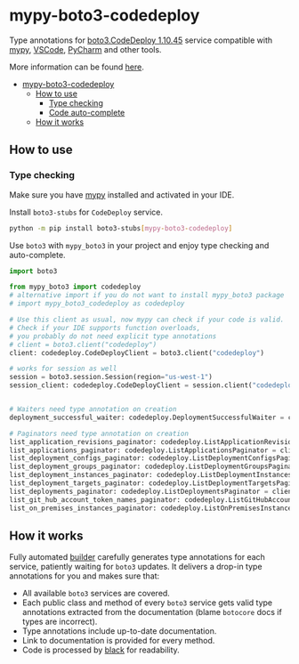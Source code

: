 # mypy-boto3-codedeploy

Type annotations for
[boto3.CodeDeploy 1.10.45](https://boto3.amazonaws.com/v1/documentation/api/1.10.45/reference/services/codedeploy.html#CodeDeploy) service
compatible with [mypy](https://github.com/python/mypy), [VSCode](https://code.visualstudio.com/),
[PyCharm](https://www.jetbrains.com/pycharm/) and other tools.

More information can be found [here](https://vemel.github.io/mypy_boto3/).

- [mypy-boto3-codedeploy](#mypy-boto3-codedeploy)
  - [How to use](#how-to-use)
    - [Type checking](#type-checking)
    - [Code auto-complete](#code-auto-complete)
  - [How it works](#how-it-works)

## How to use

### Type checking

Make sure you have [mypy](https://github.com/python/mypy) installed and activated in your IDE.

Install `boto3-stubs` for `CodeDeploy` service.

```bash
python -m pip install boto3-stubs[mypy-boto3-codedeploy]
```

Use `boto3` with `mypy_boto3` in your project and enjoy type checking and auto-complete.

```python
import boto3

from mypy_boto3 import codedeploy
# alternative import if you do not want to install mypy_boto3 package
# import mypy_boto3_codedeploy as codedeploy

# Use this client as usual, now mypy can check if your code is valid.
# Check if your IDE supports function overloads,
# you probably do not need explicit type annotations
# client = boto3.client("codedeploy")
client: codedeploy.CodeDeployClient = boto3.client("codedeploy")

# works for session as well
session = boto3.session.Session(region="us-west-1")
session_client: codedeploy.CodeDeployClient = session.client("codedeploy")


# Waiters need type annotation on creation
deployment_successful_waiter: codedeploy.DeploymentSuccessfulWaiter = client.get_waiter("deployment_successful")

# Paginators need type annotation on creation
list_application_revisions_paginator: codedeploy.ListApplicationRevisionsPaginator = client.get_paginator("list_application_revisions")
list_applications_paginator: codedeploy.ListApplicationsPaginator = client.get_paginator("list_applications")
list_deployment_configs_paginator: codedeploy.ListDeploymentConfigsPaginator = client.get_paginator("list_deployment_configs")
list_deployment_groups_paginator: codedeploy.ListDeploymentGroupsPaginator = client.get_paginator("list_deployment_groups")
list_deployment_instances_paginator: codedeploy.ListDeploymentInstancesPaginator = client.get_paginator("list_deployment_instances")
list_deployment_targets_paginator: codedeploy.ListDeploymentTargetsPaginator = client.get_paginator("list_deployment_targets")
list_deployments_paginator: codedeploy.ListDeploymentsPaginator = client.get_paginator("list_deployments")
list_git_hub_account_token_names_paginator: codedeploy.ListGitHubAccountTokenNamesPaginator = client.get_paginator("list_git_hub_account_token_names")
list_on_premises_instances_paginator: codedeploy.ListOnPremisesInstancesPaginator = client.get_paginator("list_on_premises_instances")
```

## How it works

Fully automated [builder](https://github.com/vemel/mypy_boto3) carefully generates
type annotations for each service, patiently waiting for `boto3` updates. It delivers
a drop-in type annotations for you and makes sure that:

- All available `boto3` services are covered.
- Each public class and method of every `boto3` service gets valid type annotations
  extracted from the documentation (blame `botocore` docs if types are incorrect).
- Type annotations include up-to-date documentation.
- Link to documentation is provided for every method.
- Code is processed by [black](https://github.com/psf/black) for readability.